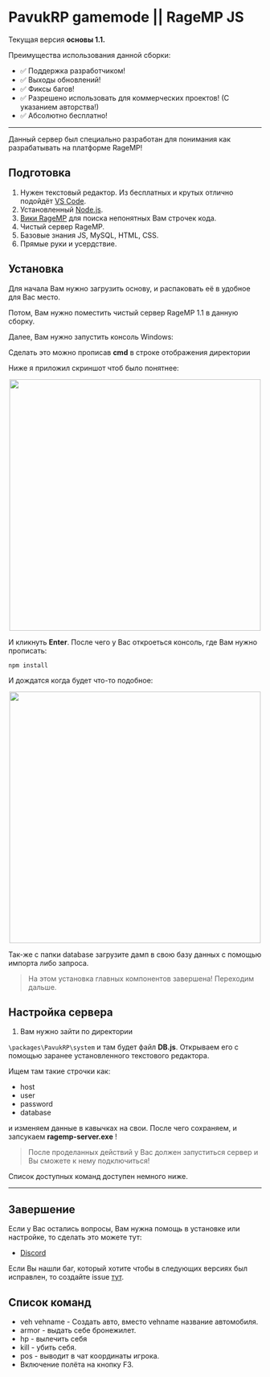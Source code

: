 # PavukRP gamemode || RageMP JS
Текущая версия **основы 1.1.** 

Преимущества использования данной сборки:
- ✅ Поддержка разработчиком!
- ✅ Выходы обновлений! 
- ✅ Фиксы багов!
- ✅ Разрешено использовать для коммерческих проектов! (С указанием авторства!)
- ✅ Абсолютно бесплатно!   
---
Данный сервер был специально разработан для понимания как разрабатывать на платформе RageMP!

## Подготовка

1. Нужен текстовый редактор. Из бесплатных и крутых отлично подойдёт [VS Code](https://code.visualstudio.com).
2. Установленный [Node.js](https://nodejs.org/uk/).
3. [Вики RageMP](https://wiki.rage.mp/index.php?title=Main_Page) для поиска непонятных Вам строчек кода.
4. Чистый сервер RageMP.
5. Базовые знания JS, MySQL, HTML, CSS.
6. Прямые руки и усердствие.

## Установка
Для начала Вам нужно загрузить основу, и распаковать её в удобное для Вас место.

Потом, Вам нужно поместить чистый сервер RageMP 1.1 в данную сборку.

Далее, Вам нужно запустить консоль Windows: 

  Сделать это можно прописав **cmd** в строке отображения директории
  
  Ниже я приложил скриншот чтоб было понятнее:
  
<p align="center">
    <img width="500px" src="https://i.imgur.com/zt93Kqs.png" />
</p>
  
  И кликнуть **Enter**. После чего у Вас откроеться консоль, где Вам нужно прописать:
  
  ```npm install``` 
  
  И дождатся когда будет что-то подобное:
  
 <p align="center">
    <img width="500px" src="https://i.imgur.com/YWXi0gy.png" />
</p>

Так-же с папки database загрузите дамп в свою базу данных с помощью импорта либо запроса.

>На этом установка главных компонентов завершена! Переходим дальше.

## Настройка сервера

1. Вам нужно зайти по директории

```\packages\PavukRP\system``` и там будет файл **DB.js**. Открываем его с помощью заранее установленного текстового редактора.

Ищем там такие строчки как: 
* host
* user
* password
* database

и изменяем данные в кавычках на свои. После чего сохраняем, и запсукаем **ragemp-server.exe** !
> После проделанных действий у Вас должен запуститься сервер и Вы сможете к нему подключиться!

Список доступных команд доступен немного ниже.

---

## Завершение

Если у Вас остались вопросы, Вам нужна помощь в установке или настройке, то сделать это можете тут:
* [Discord](https://discord.gg/XXj8YTft8j)

Если Вы нашли баг, который хотите чтобы в следующих версиях был исправлен, то создайте issue [тут](https://github.com/SashaGoncharov19/pavukrp-gamemode/issues/new).

## Список команд
* veh vehname - Создать авто, вместо vehname название автомобиля.
* armor - выдать себе бронежилет.
* hp - вылечить себя
* kill - убить себя.
* pos - выводит в чат координаты игрока.
* Включение полёта на кнопку F3.
